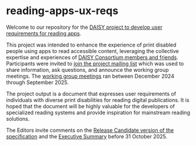 # reading-apps-ux-reqs
Welcome to our repository for the [DAISY project to develop user requirements for reading apps](https://daisy.org/activities/projects/reading-apps-user-requirements/).

This project was intended to enhance the experience of print disabled people using apps to read accessible content, leveraging the collective expertise and experiences of [DAISY Consortium members and friends](https://daisy.org/about-us/membership/). Participants were invited to [join the project mailing list](https://daisylists.org/postorius/lists/reading-apps-ux-reqs.daisylists.org/) which was used to share information, ask questions, and announce the working group meetings.
The [working group meetings](https://github.com/daisy/reading-apps-ux-reqs/wiki/Meeting-notes) ran between December 2024 through September 2025.

The project output is a document that expresses user requirements of individuals with diverse print disabilities for reading digital publications. It is hoped that the document will be highly valuable for the developers of specialized reading systems and provide inspiration for mainstream reading solutions.

The Editors invite comments on the [Release Candidate version of the specification](https://daisy.github.io/reading-apps-ux-reqs/requirements/published/CR-20251011/) and the [Executive Summary](https://daisy.github.io/reading-apps-ux-reqs/requirements/published/ES-20251011) before 31 October 2025.
